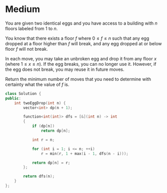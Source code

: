 # Medium

You are given two identical eggs and you have access to a building with $n$ floors labeled from $1$ to $n$.

You know that there exists a floor $f$ where $0 \leq f \leq n$ such that any egg dropped at a floor higher than $f$ will break, and any egg dropped at or below floor $f$ will not break.

In each move, you may take an unbroken egg and drop it from any floor $x$ (where $1 \leq x \leq n$). If the egg breaks, you can no longer use it. However, if the egg does not break, you may reuse it in future moves.

Return the minimum number of moves that you need to determine with certainty what the value of $f$ is.

```cpp
class Solution {
public:
    int twoEggDrop(int n) {
        vector<int> dp(n + 1);

        function<int(int)> dfs = [&](int n) -> int
        {
            if (dp[n])
                return dp[n];

            int r = n;

            for (int i = 1; i <= n; ++i)
                r = min(r, 1 + max(i - 1, dfs(n - i)));

            return dp[n] = r;
        };

        return dfs(n);
    }
};
```
